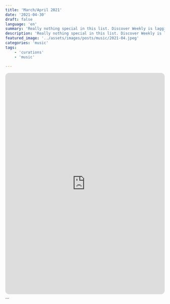 ```yaml
---
title: 'March/April 2021'
date: '2021-04-30'
draft: false
language: 'en'
summary: 'Really nothing special in this list. Discover Weekly is lagging.'
description: 'Really nothing special in this list. Discover Weekly is lagging.'
featured_image: '../assets/images/posts/music/2021-04.jpeg'
categories: 'music'
tags:
    - 'curations'
    - 'music'

---
```

<!-- @format -->
<iframe
    style="border-radius:12px"
    src="https://open.spotify.com/embed/playlist/39RJd6kXdJLlWYWulb1AZU"
    width="100%"
    height="700"
    frameBorder="0"
    allowfullscreen=""
    allow="
        autoplay;
        clipboard-write;
        encrypted-media;
        fullscreen;
        picture-in-picture
        "
    loading="lazy"
    ></iframe>
...

